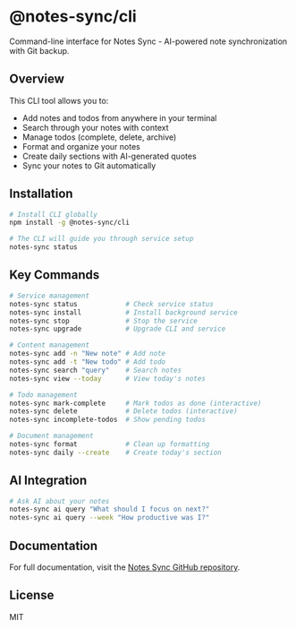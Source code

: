 # @notes-sync/cli

Command-line interface for Notes Sync - AI-powered note synchronization with Git backup.

## Overview

This CLI tool allows you to:

- Add notes and todos from anywhere in your terminal
- Search through your notes with context
- Manage todos (complete, delete, archive)
- Format and organize your notes
- Create daily sections with AI-generated quotes
- Sync your notes to Git automatically

## Installation

```bash
# Install CLI globally
npm install -g @notes-sync/cli

# The CLI will guide you through service setup
notes-sync status
```

## Key Commands

```bash
# Service management
notes-sync status            # Check service status
notes-sync install           # Install background service
notes-sync stop              # Stop the service
notes-sync upgrade           # Upgrade CLI and service

# Content management
notes-sync add -n "New note" # Add note
notes-sync add -t "New todo" # Add todo
notes-sync search "query"    # Search notes
notes-sync view --today      # View today's notes

# Todo management
notes-sync mark-complete     # Mark todos as done (interactive)
notes-sync delete            # Delete todos (interactive)
notes-sync incomplete-todos  # Show pending todos

# Document management
notes-sync format            # Clean up formatting
notes-sync daily --create    # Create today's section
```

## AI Integration

```bash
# Ask AI about your notes
notes-sync ai query "What should I focus on next?"
notes-sync ai query --week "How productive was I?"
```

## Documentation

For full documentation, visit the [Notes Sync GitHub repository](https://github.com/yourusername/notes-sync).

## License

MIT
